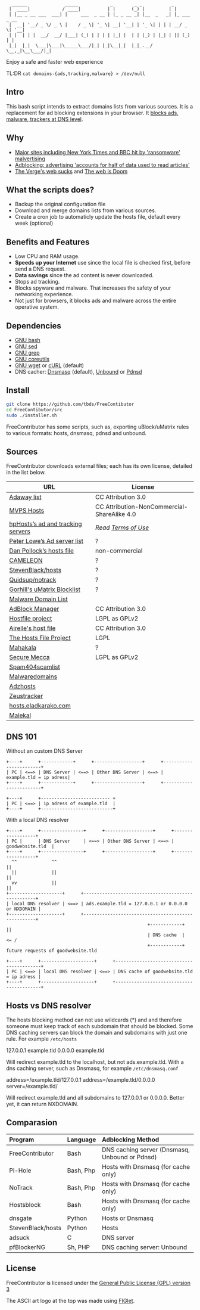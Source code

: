 <!-- language: lang-none -->
      ______              _____            _        _ _           _             
     |  ____|            / ____|          | |      (_) |         | |            
     | |__ _ __ ___  ___| |     ___  _ __ | |_ _ __ _| |__  _   _| |_ ___  _ __ 
     |  __| '__/ _ \/ _ \ |    / _ \| '_ \| __| '__| | '_ \| | | | __/ _ \| '__|
     | |  | | |  __/  __/ |___| (_) | | | | |_| |  | | |_) | |_| | || (_) | |   
     |_|  |_|  \___|\___|\_____\___/|_| |_|\__|_|  |_|_.__/ \__,_|\__\___/|_|   
                                                                                                                                                        

Enjoy a safe and faster web experience

TL:DR `cat domains-{ads,tracking,malware} > /dev/null`

## Intro

This bash script intends to extract domains lists from various sources.
It is a replacement for ad blocking extensions in your browser.
It [blocks ads, malware, trackers at DNS level](https://en.wikipedia.org/wiki/DNSBL).

## Why

 - [Major sites including New York Times and BBC hit by 'ransomware' malvertising](http://www.theguardian.com/technology/2016/mar/16/major-sites-new-york-times-bbc-ransomware-malvertising)
 - [Adblocking: advertising 'accounts for half of data used to read articles'](http://www.theguardian.com/media/2016/mar/16/ad-blocking-advertising-half-of-data-used-articles)
 - [The Verge's web sucks](http://blog.lmorchard.com/2015/07/22/the-verge-web-sucks/) and [The web is Doom](https://mobiforge.com/research-analysis/the-web-is-doom)

## What the scripts does?

 - Backup the original configuration file
 - Download and merge domains lists from various sources.
 - Create a cron job to automaticly update the hosts file, default every week (optional)

## Benefits and Features

 - Low CPU and RAM usage.
 - **Speeds up your Internet** use since the local file is checked first, before send a DNS request.
 - **Data savings** since the ad content is never downloaded.
 - Stops ad tracking.
 - Blocks spyware and malware. That increases the safety of your networking experience.
 - Not just for browsers, it blocks ads and malware across the entire operative system.


## Dependencies

 - [GNU bash](http://www.gnu.org/software/bash/bash.html)
 - [GNU sed](http://www.gnu.org/software/sed)
 - [GNU grep](http://www.gnu.org/software/grep/grep.html)
 - [GNU coreutils](http://www.gnu.org/software/coreutils)
 - [GNU wget](https://www.gnu.org/software/wget/) or [cURL](http://curl.haxx.se/) (default)
 - DNS cacher: [Dnsmasq](http://www.thekelleys.org.uk/dnsmasq/doc.html) (default), [Unbound](https://unbound.net/) or [Pdnsd](http://members.home.nl/p.a.rombouts/pdnsd/index.html)


## Install

```sh
git clone https://github.com/tbds/FreeContibutor
cd FreeContibutor/src
sudo ./installer.sh
```

FreeContributor has some scripts, such as, exporting uBlock/uMatrix rules to various formats: hosts, dnsmasq, pdnsd and unbound.

## Sources

FreeContributor downloads external files; each has its own license, detailed in the list below.


| URL                                                                              | License |
| -------                                                                          | ------- |
|[Adaway list](https://adaway.org/hosts.txt)                                       | CC Attribution 3.0|
|[MVPS Hosts](http://winhelp2002.mvps.org/hosts.htm)                               | CC Attribution-NonCommercial-ShareAlike 4.0 |
|[hpHosts’s ad and tracking servers‎](http://www.hosts-file.net/)                   | *Read [Terms of Use](http://www.hosts-file.net/)* |
|[Peter Lowe’s Ad server list](http://pgl.yoyo.org/adservers/)                     | ? |
|[Dan Pollock’s hosts file](http://someonewhocares.org/hosts/)                     | non-commercial |
|[CAMELEON](http://sysctl.org/cameleon/)                                           | ? |
|[StevenBlack/hosts](https://github.com/StevenBlack/hosts/)                        | ? |
|[Quidsup/notrack](https://github.com/quidsup/notrack)                             | ? |
|[Gorhill's uMatrix Blocklist](https://github.com/gorhill/uMatrix)                 | ? |
|[Malware Domain List](http://www.malwaredomainlist.com/hostslist/hosts.txt)       | |
|[AdBlock Manager](http://adblock.gjtech.net/?format=unix-hosts)                   | CC Attribution 3.0 |
|[Hostfile project](http://hostsfile.org/hosts.html)                               | LGPL as GPLv2 |
|[Airelle's host file](http://rlwpx.free.fr/WPFF/hosts.htm)                        | CC Attribution 3.0 |
|[The Hosts File Project](http://hostsfile.mine.nu)                                | LGPL |
|[Mahakala](http://adblock.mahakala.is/)                                           | ? |
|[Secure Mecca](http://securemecca.com/)                                           | LGPL as GPLv2 |
|[Spam404scamlist](http://spam404bl.com/)                                          | |
|[Malwaredomains](http://malwaredomains.lehigh.edu/)                               | |
|[Adzhosts](https://sourceforge.net/projects/adzhosts/)                            | |
|[Zeustracker](hhttps://zeustracker.abuse.ch/blocklist.php)                        | |
|[hosts.eladkarako.com](http://hosts.eladkarako.com/)                              | |
|[Malekal](http://www.malekal.com/)                                                | |

## DNS 101

Without an custom DNS Server

<!-- language: lang-none -->
    +----+      +------------+      +------------------+      +------------------------+
    | PC | <==> | DNS Server | <==> | Other DNS Server | <==> | example.tld = ip adress|
    +----+      +------------+      +------------------+      +------------------------+

    +----+      +-------------------------- + 
    | PC | <==> | ip adress of example.tld  |
    +----+      +---------------------------+ 


With a local DNS resolver

<!-- language: lang-none -->
    +----+      +----------------+      +------------------+      +------------------+
    | PC |      | DNS Server     | <==> | Other DNS Server | <==> | goodwebsite.tld  |
    +----+      +----------------+      +------------------+      +------------------+
      ^^             ^^                                                    ||
      ||             ||                                                    || 
      vv             ||                                                    ||
    +--------------------+      +----------------------------------------------------+
    | local DNS resolver | <==> | ads.example.tld = 127.0.0.1 or 0.0.0.0 or NXDOMAIN | 
    +--------------------+      +----------------------------------------------------+
                                                         +------------+    ||
                                                         | DNS cache  |  <= /
                                                         +------------+
    future requests of goodwebsite.tld

    +----+      +--------------------+      +------------------------------------------+
    | PC | <==> | local DNS resolver | <==> | DNS cache of goodwebsite.tld = ip adress |
    +----+      +--------------------+      +------------------------------------------+



## Hosts vs DNS resolver

The hosts blocking method can not use wildcards (*) and and therefore someone must keep track 
of each subdomain that should be blocked. Some DNS caching servers can block the domain and
subdomains with just one rule. For example `/etc/hosts`

   127.0.0.1 example.tld
   0.0.0.0 example.tld

Will redirect example.tld to the localhost, but not ads.example.tld. With a dns caching server,
such as Dnsmasq, for example `/etc/dnsmasq.conf`

   address=/example.tld/127.0.0.1
   address=/example.tld/0.0.0.0
   server=/example.tld/
 
Will redirect example.tld and all subdomains to 127.0.0.1 or 0.0.0.0. Better yet, it can 
return NXDOMAIN.


## Comparasion


| Program              | Language      | Adblocking Method                              |
| :-------------       | :-------------| :----------------------------------------------|
| FreeContributor      | Bash          | DNS caching server (Dnsmasq, Unbound or Pdnsd) |
| Pi-Hole              | Bash, Php     | Hosts with Dnsmasq (for cache only)            |
| NoTrack              | Bash, Php     | Hosts with Dnsmasq (for cache only)            |
| Hostsblock           | Bash          | Hosts with Dnsmasq (for cache only)            |
| dnsgate              | Python        | Hosts or Dnsmasq                               |
| StevenBlack/hosts    | Python        | Hosts                                          |
| adsuck               | C             | DNS server                                     |
| pfBlockerNG          | Sh, PHP       | DNS caching server: Unbound                    |


## License

FreeContributor is licensed under the [General Public License (GPL) version 3](https://www.gnu.org/licenses/gpl.html)

The ASCII art logo at the top was made using [FIGlet](http://www.figlet.org/).